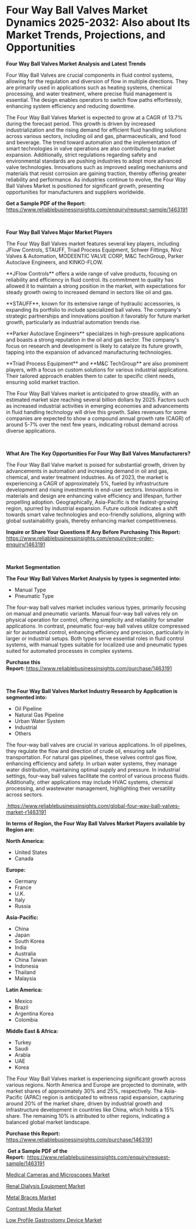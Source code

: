 <p><h1>Four Way Ball Valves Market Dynamics 2025-2032: Also about Its Market Trends, Projections, and Opportunities</h1></p><p><strong>Four Way Ball Valves Market Analysis and Latest Trends</strong></p>
<p><p>Four Way Ball Valves are crucial components in fluid control systems, allowing for the regulation and diversion of flow in multiple directions. They are primarily used in applications such as heating systems, chemical processing, and water treatment, where precise fluid management is essential. The design enables operators to switch flow paths effortlessly, enhancing system efficiency and reducing downtime.</p><p>The Four Way Ball Valves Market is expected to grow at a CAGR of 13.7% during the forecast period. This growth is driven by increased industrialization and the rising demand for efficient fluid handling solutions across various sectors, including oil and gas, pharmaceuticals, and food and beverage. The trend toward automation and the implementation of smart technologies in valve operations are also contributing to market expansion. Additionally, strict regulations regarding safety and environmental standards are pushing industries to adopt more advanced valve technologies. Innovations such as improved sealing mechanisms and materials that resist corrosion are gaining traction, thereby offering greater reliability and performance. As industries continue to evolve, the Four Way Ball Valves Market is positioned for significant growth, presenting opportunities for manufacturers and suppliers worldwide.</p></p>
<p><strong>Get a Sample PDF of the Report:&nbsp;</strong> <a href="https://www.reliablebusinessinsights.com/enquiry/request-sample/1463191?utm_campaign=1113&utm_medium=2&utm_source=Github&utm_content=ia&utm_term=09042025&utm_id=four-way-ball-valves">https://www.reliablebusinessinsights.com/enquiry/request-sample/1463191</a></p>
<p>&nbsp;</p>
<p><strong>Four Way Ball Valves Major Market Players</strong></p>
<p><p>The Four Way Ball Valves market features several key players, including JFlow Controls, STAUFF, Triad Process Equipment, Schwer Fittings, Nivz Valves & Automation, MODEENTIC VALVE CORP, M&C TechGroup, Parker Autoclave Engineers, and KINKO-FLOW. </p><p>**JFlow Controls** offers a wide range of valve products, focusing on reliability and efficiency in fluid control. Its commitment to quality has allowed it to maintain a strong position in the market, with expectations for steady growth owing to increased demand in sectors like oil and gas.</p><p>**STAUFF**, known for its extensive range of hydraulic accessories, is expanding its portfolio to include specialized ball valves. The company's strategic partnerships and innovations position it favorably for future market growth, particularly as industrial automation trends rise.</p><p>**Parker Autoclave Engineers** specializes in high-pressure applications and boasts a strong reputation in the oil and gas sector. The company's focus on research and development is likely to catalyze its future growth, tapping into the expansion of advanced manufacturing technologies.</p><p>**Triad Process Equipment** and **M&C TechGroup** are also prominent players, with a focus on custom solutions for various industrial applications. Their tailored approach enables them to cater to specific client needs, ensuring solid market traction.</p><p>The Four Way Ball Valves market is anticipated to grow steadily, with an estimated market size reaching several billion dollars by 2025. Factors such as increased industrial activities in emerging economies and advancements in fluid handling technology will drive this growth. Sales revenues for some companies are expected to show a compound annual growth rate (CAGR) of around 5-7% over the next few years, indicating robust demand across diverse applications.</p></p>
<p>&nbsp;</p>
<p><strong>What Are The Key Opportunities For Four Way Ball Valves Manufacturers?</strong></p>
<p><p>The Four Way Ball Valve market is poised for substantial growth, driven by advancements in automation and increasing demand in oil and gas, chemical, and water treatment industries. As of 2023, the market is experiencing a CAGR of approximately 5%, fueled by infrastructure development and rising investments in end-user sectors. Innovations in materials and design are enhancing valve efficiency and lifespan, further propelling adoption. Geographically, Asia-Pacific is the fastest-growing region, spurred by industrial expansion. Future outlook indicates a shift towards smart valve technologies and eco-friendly solutions, aligning with global sustainability goals, thereby enhancing market competitiveness.</p></p>
<p><strong>Inquire or Share Your Questions If Any Before Purchasing This Report:</strong> <a href="https://www.reliablebusinessinsights.com/enquiry/pre-order-enquiry/1463191?utm_campaign=1113&utm_medium=2&utm_source=Github&utm_content=ia&utm_term=09042025&utm_id=four-way-ball-valves">https://www.reliablebusinessinsights.com/enquiry/pre-order-enquiry/1463191</a></p>
<p>&nbsp;</p>
<p><strong>Market Segmentation</strong></p>
<p><strong>The Four Way Ball Valves Market Analysis by types is segmented into:</strong></p>
<p><ul><li>Manual Type</li><li>Pneumatic Type</li></ul></p>
<p><p>The four-way ball valves market includes various types, primarily focusing on manual and pneumatic variants. Manual four-way ball valves rely on physical operation for control, offering simplicity and reliability for smaller applications. In contrast, pneumatic four-way ball valves utilize compressed air for automated control, enhancing efficiency and precision, particularly in larger or industrial setups. Both types serve essential roles in fluid control systems, with manual types suitable for localized use and pneumatic types suited for automated processes in complex systems.</p></p>
<p><strong>Purchase this Report:&nbsp;</strong><a href="https://www.reliablebusinessinsights.com/purchase/1463191?utm_campaign=1113&utm_medium=2&utm_source=Github&utm_content=ia&utm_term=09042025&utm_id=four-way-ball-valves">https://www.reliablebusinessinsights.com/purchase/1463191</a></p>
<p>&nbsp;</p>
<p><strong>The Four Way Ball Valves Market Industry Research by Application is segmented into:</strong></p>
<p><ul><li>Oil Pipeline</li><li>Natural Gas Pipeline</li><li>Urban Water System</li><li>Industrial</li><li>Others</li></ul></p>
<p><p>The four-way ball valves are crucial in various applications. In oil pipelines, they regulate the flow and direction of crude oil, ensuring safe transportation. For natural gas pipelines, these valves control gas flow, enhancing efficiency and safety. In urban water systems, they manage water distribution, maintaining optimal supply and pressure. In industrial settings, four-way ball valves facilitate the control of various process fluids. Additionally, other applications may include HVAC systems, chemical processing, and wastewater management, highlighting their versatility across sectors.</p></p>
<p><a href="https://www.reliablebusinessinsights.com/global-four-way-ball-valves-market-r1463191?utm_campaign=1113&utm_medium=2&utm_source=Github&utm_content=ia&utm_term=09042025&utm_id=four-way-ball-valves">&nbsp;https://www.reliablebusinessinsights.com/global-four-way-ball-valves-market-r1463191</a></p>
<p><strong>In terms of Region, the Four Way Ball Valves Market Players available by Region are:</strong></p>
<p>
    <p> <strong> North America: </strong>
        <ul>
            <li>United States</li>
            <li>Canada</li>
        </ul>
        </p> 
    <p> <strong> Europe: </strong>
        <ul>
            <li>Germany</li>
            <li>France</li>
            <li>U.K.</li>
            <li>Italy</li>
            <li>Russia</li>
        </ul>
        </p> 
    <p> <strong> Asia-Pacific: </strong>
        <ul>
            <li>China</li>
            <li>Japan</li>
            <li>South Korea</li>
            <li>India</li>
            <li>Australia</li>
            <li>China Taiwan</li>
            <li>Indonesia</li>
            <li>Thailand</li>
            <li>Malaysia</li>
        </ul>
        </p> 
    <p> <strong> Latin America: </strong>
        <ul>
            <li>Mexico</li>
            <li>Brazil</li>
            <li>Argentina Korea</li>
            <li>Colombia</li>
        </ul>
        </p> 
    <p> <strong> Middle East & Africa: </strong>
        <ul>
            <li>Turkey</li>
            <li>Saudi</li>
            <li>Arabia</li>
            <li>UAE</li>
            <li>Korea</li>
        </ul>
    </p>
    </p>
<p><p>The Four Way Ball Valves market is experiencing significant growth across various regions. North America and Europe are projected to dominate, with market shares of approximately 30% and 25%, respectively. The Asia-Pacific (APAC) region is anticipated to witness rapid expansion, capturing around 20% of the market share, driven by industrial growth and infrastructure development in countries like China, which holds a 15% share. The remaining 10% is attributed to other regions, indicating a balanced global market landscape.</p></p>
<p><strong>Purchase this Report: </strong><a href="https://www.reliablebusinessinsights.com/purchase/1463191?utm_campaign=1113&utm_medium=2&utm_source=Github&utm_content=ia&utm_term=09042025&utm_id=four-way-ball-valves">https://www.reliablebusinessinsights.com/purchase/1463191</a></p>
<p>&nbsp;<strong>Get a Sample PDF of the Report:&nbsp;&nbsp;</strong><a href="https://www.reliablebusinessinsights.com/enquiry/request-sample/1463191?utm_campaign=1113&utm_medium=2&utm_source=Github&utm_content=ia&utm_term=09042025&utm_id=four-way-ball-valves">https://www.reliablebusinessinsights.com/enquiry/request-sample/1463191</a></p>
<p><strong></strong></p>
<p><p><a href="https://www.linkedin.com/pulse/medical-cameras-microscopes-market-analysis-size-share-trends-6z8he?utm_campaign=1113&utm_medium=2&utm_source=Github&utm_content=ia&utm_term=09042025&utm_id=four-way-ball-valves">Medical Cameras and Microscopes Market</a></p><p><a href="https://www.linkedin.com/pulse/renal-dialysis-equipment-market-spectrum-usage-patterns-br1be?utm_campaign=1113&utm_medium=2&utm_source=Github&utm_content=ia&utm_term=09042025&utm_id=four-way-ball-valves">Renal Dialysis Equipment Market</a></p><p><a href="https://www.linkedin.com/pulse/research-report-value-market-segmentation-share-mihwe?utm_campaign=1113&utm_medium=2&utm_source=Github&utm_content=ia&utm_term=09042025&utm_id=four-way-ball-valves">Metal Braces Market</a></p><p><a href="https://www.linkedin.com/pulse/identifying-growth-drivers-comprehensive-analysis-contrast-mib9e?utm_campaign=1113&utm_medium=2&utm_source=Github&utm_content=ia&utm_term=09042025&utm_id=four-way-ball-valves">Contrast Media Market</a></p><p><a href="https://www.linkedin.com/pulse/low-profile-gastrostomy-device-market-insights-provide-m92re?utm_campaign=1113&utm_medium=2&utm_source=Github&utm_content=ia&utm_term=09042025&utm_id=four-way-ball-valves">Low Profile Gastrostomy Device Market</a></p></p>